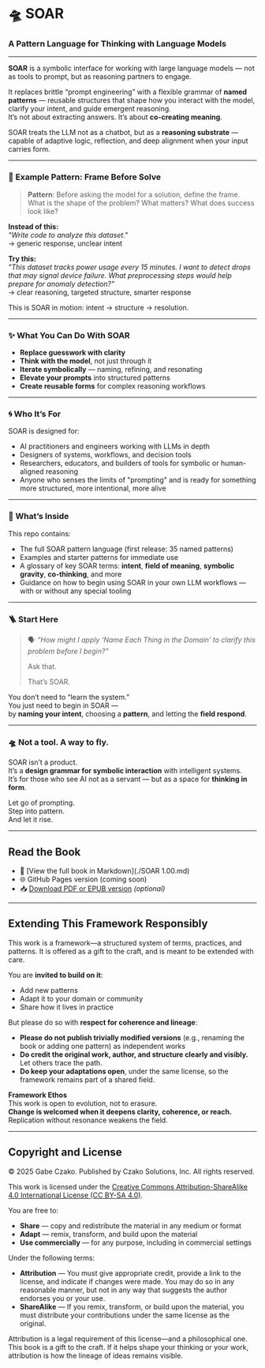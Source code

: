 # 🛸 SOAR

### A Pattern Language for Thinking with Language Models

---

**SOAR** is a symbolic interface for working with large language models — not as tools to prompt, but as reasoning partners to engage.

It replaces brittle “prompt engineering” with a flexible grammar of **named patterns** — reusable structures that shape how you interact with the model, clarify your intent, and guide emergent reasoning.  
It’s not about extracting answers. It’s about **co-creating meaning**.

SOAR treats the LLM not as a chatbot, but as a **reasoning substrate** — capable of adaptive logic, reflection, and deep alignment when your input carries form.

---
### 🔹 Example Pattern: Frame Before Solve

> **Pattern**: Before asking the model for a solution, define the frame.  
> What is the shape of the problem? What matters? What does success look like?

**Instead of this:**  
_"Write code to analyze this dataset."_  
→ generic response, unclear intent

**Try this:**  
_"This dataset tracks power usage every 15 minutes. I want to detect drops that may signal device failure. What preprocessing steps would help prepare for anomaly detection?"_  
→ clear reasoning, targeted structure, smarter response

This is SOAR in motion: intent → structure → resolution.

---
### ✨ What You Can Do With SOAR

- **Replace guesswork with clarity**
- **Think with the model**, not just through it
- **Iterate symbolically** — naming, refining, and resonating
- **Elevate your prompts** into structured patterns
- **Create reusable forms** for complex reasoning workflows

---
### 🌀 Who It’s For

SOAR is designed for:
- AI practitioners and engineers working with LLMs in depth
- Designers of systems, workflows, and decision tools
- Researchers, educators, and builders of tools for symbolic or human-aligned reasoning
- Anyone who senses the limits of "prompting" and is ready for something more structured, more intentional, more alive

---
### 🧩 What’s Inside

This repo contains:
- The full SOAR pattern language (first release: 35 named patterns)
- Examples and starter patterns for immediate use
- A glossary of key SOAR terms: **intent**, **field of meaning**, **symbolic gravity**, **co-thinking**, and more
- Guidance on how to begin using SOAR in your own LLM workflows — with or without any special tooling

---
### 🪜 Start Here

> 🗣 _“How might I apply ‘Name Each Thing in the Domain’ to clarify this problem before I begin?”_
> 
> Ask that.
> 
> That’s SOAR.

You don’t need to “learn the system.”  
You just need to begin in SOAR —  
by **naming your intent**, choosing a **pattern**, and letting the **field respond**.

---
### 🛸 Not a tool. A way to fly.

SOAR isn’t a product.  
It’s a **design grammar for symbolic interaction** with intelligent systems.  
It’s for those who see AI not as a servant — but as a space for **thinking in form**.

Let go of prompting.  
Step into pattern.  
And let it rise.

---
## Read the Book

- 📘 [View the full book in Markdown](./SOAR 1.00.md)  
- 🌐 GitHub Pages version (coming soon)  
- 📥 [Download PDF or EPUB version](./releases) *(optional)*

---
## Extending This Framework Responsibly

This work is a framework—a structured system of terms, practices, and patterns. It is offered as a gift to the craft, and is meant to be extended with care.

You are **invited to build on it**:
- Add new patterns  
- Adapt it to your domain or community  
- Share how it lives in practice

But please do so with **respect for coherence and lineage**:
- **Please do not publish trivially modified versions** (e.g., renaming the book or adding one pattern) as independent works
- **Do credit the original work, author, and structure clearly and visibly.** Let others trace the path.  
- **Do keep your adaptations open**, under the same license, so the framework remains part of a shared field.

**Framework Ethos**  
This work is open to evolution, not to erasure.  
**Change is welcomed when it deepens clarity, coherence, or reach.**  
Replication without resonance weakens the field.

---
## Copyright and License

© 2025 Gabe Czako. Published by Czako Solutions, Inc. All rights reserved.

This work is licensed under the [Creative Commons Attribution-ShareAlike 4.0 International License (CC BY-SA 4.0)](https://creativecommons.org/licenses/by-sa/4.0/).

You are free to:
- **Share** — copy and redistribute the material in any medium or format  
- **Adapt** — remix, transform, and build upon the material  
- **Use commercially** — for any purpose, including in commercial settings

Under the following terms:
- **Attribution** — You must give appropriate credit, provide a link to the license, and indicate if changes were made. You may do so in any reasonable manner, but not in any way that suggests the author endorses you or your use.  
- **ShareAlike** — If you remix, transform, or build upon the material, you must distribute your contributions under the same license as the original.

Attribution is a legal requirement of this license—and a philosophical one.  
This book is a gift to the craft. If it helps shape your thinking or your work, attribution is how the lineage of ideas remains visible.

